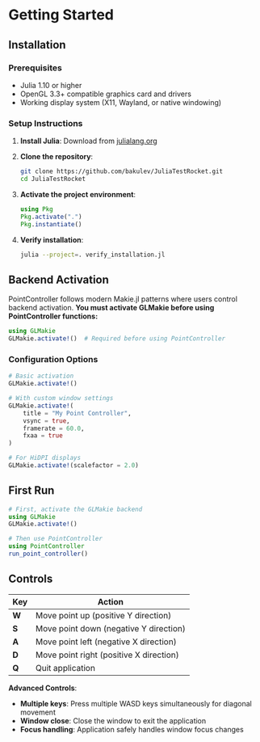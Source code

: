 # Getting Started

## Installation

### Prerequisites
- Julia 1.10 or higher
- OpenGL 3.3+ compatible graphics card and drivers
- Working display system (X11, Wayland, or native windowing)

### Setup Instructions

1. **Install Julia**: Download from [julialang.org](https://julialang.org/downloads/)

2. **Clone the repository**:
   ```bash
   git clone https://github.com/bakulev/JuliaTestRocket.git
   cd JuliaTestRocket
   ```

3. **Activate the project environment**:
   ```julia
   using Pkg
   Pkg.activate(".")
   Pkg.instantiate()
   ```

4. **Verify installation**:
   ```bash
   julia --project=. verify_installation.jl
   ```

## Backend Activation

PointController follows modern Makie.jl patterns where users control backend activation. 
**You must activate GLMakie before using PointController functions:**

```julia
using GLMakie
GLMakie.activate!()  # Required before using PointController
```

### Configuration Options

```julia
# Basic activation
GLMakie.activate!()

# With custom window settings
GLMakie.activate!(
    title = "My Point Controller",
    vsync = true,
    framerate = 60.0,
    fxaa = true
)

# For HiDPI displays
GLMakie.activate!(scalefactor = 2.0)
```

## First Run

```julia
# First, activate the GLMakie backend
using GLMakie
GLMakie.activate!()

# Then use PointController
using PointController
run_point_controller()
```

## Controls

| Key | Action |
|-----|--------|
| **W** | Move point up (positive Y direction) |
| **S** | Move point down (negative Y direction) |
| **A** | Move point left (negative X direction) |
| **D** | Move point right (positive X direction) |
| **Q** | Quit application |

**Advanced Controls**:
- **Multiple keys**: Press multiple WASD keys simultaneously for diagonal movement
- **Window close**: Close the window to exit the application
- **Focus handling**: Application safely handles window focus changes